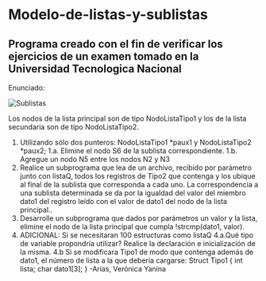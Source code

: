 # Modelo-de-listas-y-sublistas
## Programa creado con el fin de verificar los ejercicios de un examen tomado en la Universidad Tecnologica Nacional
Enunciado:

![Sublistas](https://user-images.githubusercontent.com/38114502/103158094-ece58d00-4798-11eb-98d9-34452f1afbaf.png)

Los nodos de la lista principal son de tipo NodoListaTipo1 y los de la lista secundaria son de tipo
NodoListaTipo2.
1. Utilizando sólo dos punteros: NodoListaTipo1 *paux1 y NodoListaTipo2 *paux2;
1.a. Elimine el nodo S6 de la sublista correspondiente.
1.b. Agregue un nodo N5 entre los nodos N2 y N3
2. Realice un subprograma que lea de un archivo, recibido por parámetro junto con listaQ, todos los
registros de Tipo2 que contenga y los ubique al final de la sublista que corresponda a cada uno.
La correspondencia a una sublista determinada se da por la igualdad del valor del miembro dato1
del registro leído con el valor de dato1 del nodo de la lista principal..
3. Desarrolle un subprograma que dados por parámetros un valor y la lista, elimine el nodo de la lista
principal que cumpla !strcmp(dato1, valor).
4. ADICIONAL:
Si se necesitaran 100 estructuras como listaQ
4.a.Qué tipo de variable propondría utilizar? Realice la declaración e inicialización de la misma.
4.b Si se modificara Tipo1 de modo que contenga además de dato1, el número de lista a la que
debería cargarse:
Struct Tipo1
{
int lista;
char dato1[3];
}
-Arias, Verónica Yanina
